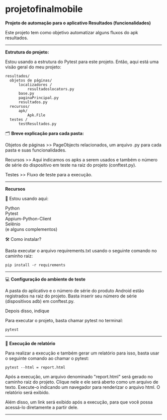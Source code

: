 # projetofinalmobile

**Projeto de automação para o aplicativo Resultados (funcionalidades)**

Este projeto tem como objetivo automatizar alguns fluxos do apk resultados. 

___

**Estrutura do projeto:**

Estou usando a estrutura do Pytest para este projeto. Então, aqui está uma visão geral do meu projeto:

```
resultados/
  objetos de páginas/
      localizadores /
          resultadoslocators.py
      base.py
      paginaPrincipal.py
      resultados.py
  recursos/
      apk/
          Apk.File
  testes /
      testResultados.py
```

🗂 **Breve explicação para cada pasta:**

Objetos de páginas >> PageObjects relacionados, um arquivo .py para cada pasta e suas funcionalidades.

Recursos >> Aqui indicamos os apks a serem usados e também o número de série do dispositivo em teste na raiz do projeto (conftest.py).

Testes >> Fluxo de teste para a execução.
___

**Recursos**

🎯 Estou usando aqui:

Python <br>
Pytest <br>
Appium-Python-Client <br>
Selênio <br>
(e alguns complementos) <br>

🛠 Como instalar?

Basta executar o arquivo requirements.txt usando o seguinte comando no caminho raiz:

```
pip install -r requirements
```
___

💻 **Configuração do ambiente de teste**

A pasta do aplicativo e o número de série do produto Android estão registrados na raiz do projeto.
Basta inserir seu número de série (dispositivos adb) em conftest.py.

Depois disso, indique

Para executar o projeto, basta chamar pytest no terminal:

```
pytest
```
___

📝 **Execução de relatório**

Para realizar a execução e também gerar um relatório para isso, basta usar o seguinte comando ao chamar o pytest:

```
pytest --html = report.html
```

Após a execução, um arquivo denominado "report.html" será gerado no caminho raiz do projeto. Clique nele e ele será aberto como um arquivo de texto. Execute-o indicando um navegador para renderizar o arquivo html. O relatório será exibido.

Além disso, um link será exibido após a execução, para que você possa acessá-lo diretamente a partir dele.

___
